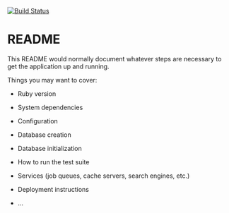 [![Build Status](https://travis-ci.org/GeoffCrittenden/dream_job.svg?branch=master)](https://travis-ci.org/GeoffCrittenden/dream_job)

# README

This README would normally document whatever steps are necessary to get the
application up and running.

Things you may want to cover:

* Ruby version

* System dependencies

* Configuration

* Database creation

* Database initialization

* How to run the test suite

* Services (job queues, cache servers, search engines, etc.)

* Deployment instructions

* ...
